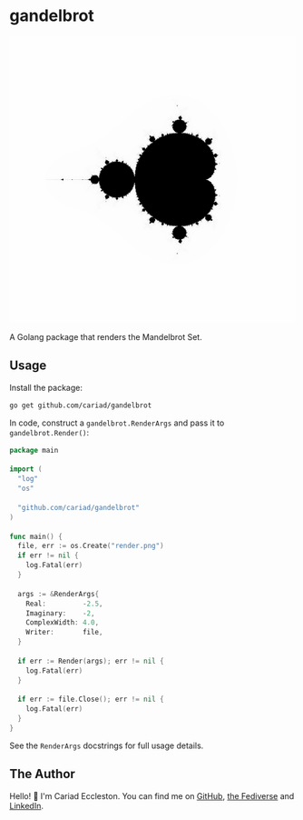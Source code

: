 # gandelbrot

![render.png](render.png)

A Golang package that renders the Mandelbrot Set.

## Usage

Install the package:

```bash
go get github.com/cariad/gandelbrot
```

In code, construct a `gandelbrot.RenderArgs` and pass it to `gandelbrot.Render()`:

```go
package main

import (
  "log"
  "os"

  "github.com/cariad/gandelbrot"
)

func main() {
  file, err := os.Create("render.png")
  if err != nil {
    log.Fatal(err)
  }

  args := &RenderArgs{
    Real:         -2.5,
    Imaginary:    -2,
    ComplexWidth: 4.0,
    Writer:       file,
  }

  if err := Render(args); err != nil {
    log.Fatal(err)
  }

  if err := file.Close(); err != nil {
    log.Fatal(err)
  }
}
```

See the `RenderArgs` docstrings for full usage details.

## The Author

Hello! 👋 I'm Cariad Eccleston. You can find me on [GitHub](https://github.com/cariad), [the Fediverse](https://queer.garden/@cariad) and [LinkedIn](https://www.linkedin.com/in/cariad/).
